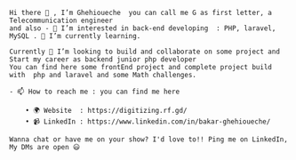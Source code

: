 	Hi there 👋 , I’m Ghehioueche  you can call me G as first letter, a Telecommunication engineer 
	and also - 👀 I’m interested in back-end developing  : PHP, laravel, MySQL . 🌱 I’m currently learning. 
	
	Currently 💞️ I’m looking to build and collaborate on some project and Start my career as backend junior php developer 
	You can find here some frontEnd project and complete project build with  php and laravel and some Math challenges.
	 
	- 📫 How to reach me : you can find me here 
	 
		• 🌍 Website  : https://digitizing.rf.gd/
		• 📹 LinkedIn : https://www.linkedin.com/in/bakar-ghehioueche/

	Wanna chat or have me on your show? I'd love to!! Ping me on LinkedIn, My DMs are open 😃

